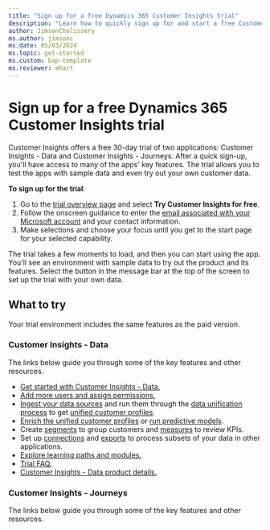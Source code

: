 ```yaml
---
title: "Sign up for a free Dynamics 365 Customer Insights trial"
description: "Learn how to quickly sign up for and start a free Customer Insights trial. Explore the app and find additional learning resources."
author: JimsonChalissery
ms.author: jimsonc
ms.date: 05/03/2024
ms.topic: get-started
ms.custom: bap-template 
ms.reviewer: mhart
---
```


# Sign up for a free Dynamics 365 Customer Insights trial

Customer Insights offers a free 30-day trial of two applications: Customer Insights - Data and Customer Insights - Journeys. After a quick sign-up, you'll have access to many of the apps' key features. The trial allows you to test the apps with sample data and even try out your own customer data.

**To sign up for the trial**:

1. Go to the [trial overview page](https://dynamics.microsoft.com/ai/customer-insights/) and select **Try Customer Insights for free**.
1. Follow the onscreen guidance to enter the [email associated with your Microsoft account](https://support.microsoft.com/windows/what-is-a-microsoft-account-4a7c48e9-ff5a-e9c6-5a5c-1a57d66c3bfa) and your contact information.
1. Make selections and choose your focus until you get to the start page for your selected capability.

The trial takes a few moments to load, and then you can start using the app. You'll see an environment with sample data to try out the product and its features. Select the button in the message bar at the top of the screen to set up the trial with your own data.

## What to try

Your trial environment includes the same features as the paid version.

### Customer Insights - Data

The links below guide you through some of the key features and other resources.

- [Get started with Customer Insights - Data.](get-started.md)
- [Add more users and assign permissions.](permissions.md)
- [Ingest your data sources](data-sources.md) and run them through the [data unification process](data-unification.md) to get [unified customer profiles](customer-profiles.md).
- [Enrich the unified customer profiles](enrichment-manage.md) or [run predictive models](predictions.md).
- Create [segments](segments.md) to group customers and [measures](measures.md) to review KPIs.
- Set up [connections](connections.md) and [exports](export-manage.md) to process subsets of your data in other applications.
- [Explore learning paths and modules.](/training/browse/?products=dynamics-cust-insights)
- [Trial FAQ.](trial-faq.md)
- [Customer Insights - Data product details.](https://dynamics.microsoft.com/ai/customer-insights/)

### Customer Insights - Journeys

The links below guide you through some of the key features and other resources.
